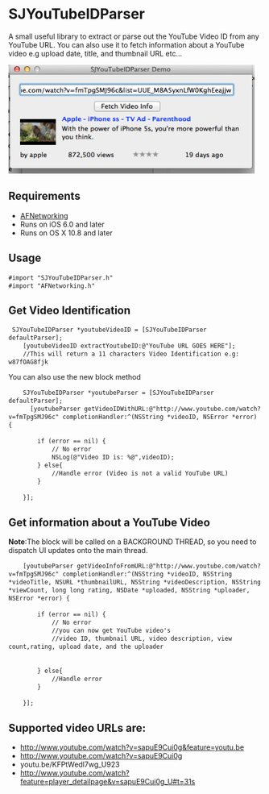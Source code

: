 SJYouTubeIDParser
=================

A small useful library to extract or parse out the YouTube Video ID from any YouTube URL. You can also use it to fetch information about a YouTube video e.g upload date, title, and thumbnail URL etc...

<img src="Screenshots/screenshot.png" width="489" height="216">

## Requirements
- [AFNetworking](https://github.com/AFNetworking/AFNetworking)
- Runs on iOS 6.0 and later
- Runs on OS X 10.8 and later

## Usage

```
#import "SJYouTubeIDParser.h"
#import "AFNetworking.h"

```
## Get Video Identification
```objc
 SJYouTubeIDParser *youtubeVideoID = [SJYouTubeIDParser defaultParser];
    [youtubeVideoID extractYoutubeID:@"YouTube URL GOES HERE"];
    //This will return a 11 characters Video Identification e.g: w87fOAG8fjk

```

You can also use the new block method

```objc
    SJYouTubeIDParser *youtubeParser = [SJYouTubeIDParser defaultParser];
      [youtubeParser getVideoIDWithURL:@"http://www.youtube.com/watch?v=fmTpgSMJ96c" completionHandler:^(NSString *videoID, NSError *error) {
        
        if (error == nil) {
            // No error
            NSLog(@"Video ID is: %@",videoID);
        } else{
            //Handle error (Video is not a valid YouTube URL)
        }
        
    }];
```
## Get information about a YouTube Video
**Note**:The block will be called on a BACKGROUND THREAD, so you need to dispatch UI updates onto the main thread.
``` objc
    [youtubeParser getVideoInfoFromURL:@"http://www.youtube.com/watch?v=fmTpgSMJ96c" completionHandler:^(NSString *videoID, NSString *videoTitle, NSURL *thumbnailURL, NSString *videoDescription, NSString *viewCount, long long rating, NSDate *uploaded, NSString *uploader, NSError *error) {
        
        if (error == nil) {
            // No error
            //you can now get YouTube video's
            //video ID, thumbnail URL, video description, view count,rating, upload date, and the uploader

        
        } else{
            //Handle error
        }
        
    }];
 ```

## Supported video URLs are:

- http://www.youtube.com/watch?v=sapuE9Cui0g&feature=youtu.be
- http://www.youtube.com/watch?v=sapuE9Cui0g
- youtu.be/KFPtWedl7wg_U923
- http://www.youtube.com/watch?feature=player_detailpage&v=sapuE9Cui0g_U#t=31s